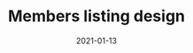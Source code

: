 ---
layout: designs
title: Members listing design
design: members-listing.png
date: "2021-01-13"
---